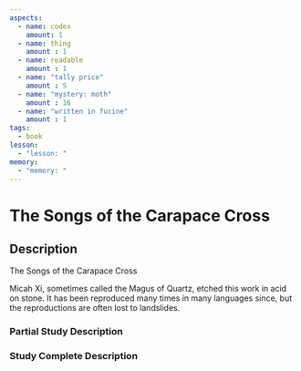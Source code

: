 ```yaml
---
aspects: 
  - name: codex
    amount: 1
  - name: thing
    amount : 1
  - name: readable
    amount : 1
  - name: "tally price"
    amount : 5
  - name: "mystery: moth"
    amount : 16
  - name: "written in fucine"
    amount : 1
tags:
  - book
lesson:
  - "lesson: "
memory:
  - "memory: "
---
```


# The Songs of the Carapace Cross

## Description
The Songs of the Carapace Cross

Micah Xi, sometimes called the Magus of Quartz, etched this work in acid on stone. It has been reproduced many times in many languages since, but the reproductions are often lost to landslides.
### Partial Study Description

### Study Complete Description
